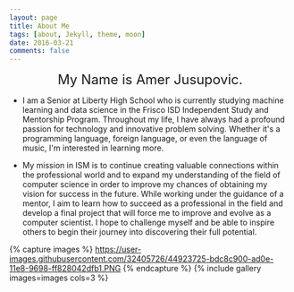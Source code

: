 ```yaml
---
layout: page
title: About Me
tags: [about, Jekyll, theme, moon]
date: 2016-03-21
comments: false
---
```

    
<center><font size="5">My Name is Amer Jusupovic.</font></center>

* I am a Senior at Liberty High School who is currently studying machine learning and data science in the Frisco ISD Independent Study and Mentorship Program. Throughout my life, I have always had a profound passion for technology and innovative problem solving. Whether it's a programming language, foreign language, or even the language of music, I'm interested in learning more. 

* My mission in ISM is to continue creating valuable connections within the professional world and to expand my understanding of the field of computer science in order to improve my chances of obtaining my vision for success in the future. While working under the guidance of a mentor, I aim to learn how to succeed as a professional in the field and develop a final project that will force me to improve and evolve as a computer scientist. I hope to challenge myself and be able to inspire others to begin their journey into discovering their full potential. 

{% capture images %}
    https://user-images.githubusercontent.com/32405726/44923725-bdc8c900-ad0e-11e8-9698-ff828042dfb1.PNG
{% endcapture %}
{% include gallery images=images cols=3 %}

